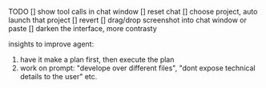 TODO
[] show tool calls in chat window
[] reset chat
[] choose project, auto launch that project
[] revert
[] drag/drop screenshot into chat window or paste
[] darken the interface, more contrasty

insights to improve agent:

1. have it make a plan first, then execute the plan
2. work on prompt: "develope over different files", "dont expose technical details to the user" etc.
